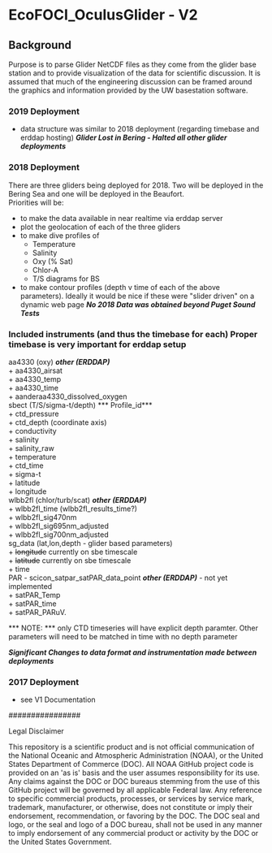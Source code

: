 # EcoFOCI_OculusGlider - V2

## Background
Purpose is to parse Glider NetCDF files as they come from the glider base station and to provide visualization of the data for scientific discussion.  It is assumed that much of the engineering discussion can be framed around the graphics and information provided by the UW basestation software.

### 2019 Deployment
- data structure was similar to 2018 deployment (regarding timebase and erddap hosting)
***Glider Lost in Bering - Halted all other glider deployments***

### 2018 Deployment
There are three gliders being deployed for 2018.  Two will be deployed in the Bering Sea and one will be deployed in the Beaufort.   
Priorities will be:
- to make the data available in near realtime via erddap server
- plot the geolocation of each of the three gliders
- to make dive profiles of
    + Temperature
    + Salinity
    + Oxy (% Sat)
    + Chlor-A
    + T/S diagrams for BS
- to make contour profiles (depth v time of each of the above parameters).  Ideally it would be nice if these were "slider driven" on a dynamic web page
***No 2018 Data was obtained beyond Puget Sound Tests***

### Included instruments (and thus the timebase for each) Proper timebase is very important for erddap setup
aa4330 (oxy) ***other (ERDDAP)***  
    + aa4330_airsat  
    + aa4330_temp  
    + aa4330_time  
    + aanderaa4330_dissolved_oxygen  
sbect (T/S/sigma-t/depth) *** Profile_id***  
    + ctd_pressure  
    + ctd_depth (coordinate axis)  
    + conductivity  
    + salinity  
    + salinity_raw  
    + temperature  
    + ctd_time  
    + sigma-t  
    + latitude  
    + longitude  
wlbb2fl (chlor/turb/scat) ***other (ERDDAP)***  
    + wlbb2fl_time (wlbb2fl_results_time?)  
    + wlbb2fl_sig470nm  
    + wlbb2fl_sig695nm_adjusted  
    + wlbb2fl_sig700nm_adjusted  
sg_data (lat,lon,depth - glider based parameters)  
    + ~~longitude~~ currently on sbe timescale  
    + ~~latitude~~ currently on sbe timescale  
    + time  
PAR - scicon_satpar_satPAR_data_point ***other (ERDDAP)*** - not yet implemented  
    + satPAR_Temp  
    + satPAR_time  
    + satPAR_PARuV.  

*** NOTE: *** only CTD timeseries will have explicit depth paramter.  Other parameters will need to be matched in time with no depth parameter

___Significant Changes to data format and instrumentation made between deployments___

### 2017 Deployment
- see V1 Documentation


################

Legal Disclaimer

This repository is a scientific product and is not official communication of the National Oceanic and Atmospheric Administration (NOAA), or the United States Department of Commerce (DOC). All NOAA GitHub project code is provided on an 'as is' basis and the user assumes responsibility for its use. Any claims against the DOC or DOC bureaus stemming from the use of this GitHub project will be governed by all applicable Federal law. Any reference to specific commercial products, processes, or services by service mark, trademark, manufacturer, or otherwise, does not constitute or imply their endorsement, recommendation, or favoring by the DOC. The DOC seal and logo, or the seal and logo of a DOC bureau, shall not be used in any manner to imply endorsement of any commercial product or activity by the DOC or the United States Government.